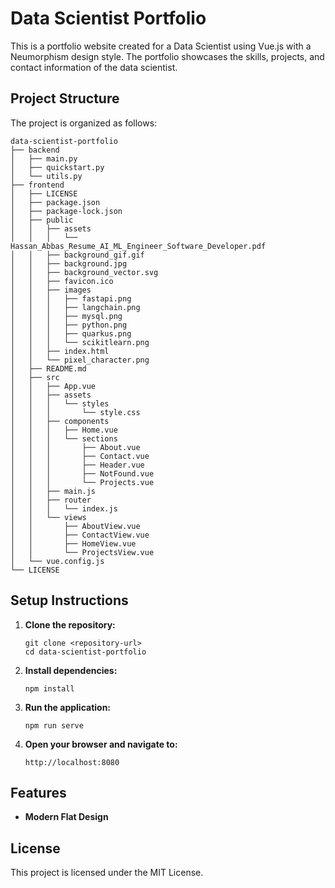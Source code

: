 # Data Scientist Portfolio

This is a portfolio website created for a Data Scientist using Vue.js with a Neumorphism design style. The portfolio showcases the skills, projects, and contact information of the data scientist.

## Project Structure

The project is organized as follows:

```
data-scientist-portfolio
├── backend
│   ├── main.py
│   ├── quickstart.py
│   └── utils.py
├── frontend
│   ├── LICENSE
│   ├── package.json
│   ├── package-lock.json
│   ├── public
│   │   ├── assets
│   │   │   └── Hassan_Abbas_Resume_AI_ML_Engineer_Software_Developer.pdf
│   │   ├── background_gif.gif
│   │   ├── background.jpg
│   │   ├── background_vector.svg
│   │   ├── favicon.ico
│   │   ├── images
│   │   │   ├── fastapi.png
│   │   │   ├── langchain.png
│   │   │   ├── mysql.png
│   │   │   ├── python.png
│   │   │   ├── quarkus.png
│   │   │   └── scikitlearn.png
│   │   ├── index.html
│   │   └── pixel_character.png
│   ├── README.md
│   ├── src
│   │   ├── App.vue
│   │   ├── assets
│   │   │   └── styles
│   │   │       └── style.css
│   │   ├── components
│   │   │   ├── Home.vue
│   │   │   └── sections
│   │   │       ├── About.vue
│   │   │       ├── Contact.vue
│   │   │       ├── Header.vue
│   │   │       ├── NotFound.vue
│   │   │       └── Projects.vue
│   │   ├── main.js
│   │   ├── router
│   │   │   └── index.js
│   │   └── views
│   │       ├── AboutView.vue
│   │       ├── ContactView.vue
│   │       ├── HomeView.vue
│   │       └── ProjectsView.vue
│   └── vue.config.js
└── LICENSE
```

## Setup Instructions

1. **Clone the repository:**
   ```
   git clone <repository-url>
   cd data-scientist-portfolio
   ```

2. **Install dependencies:**
   ```
   npm install
   ```

3. **Run the application:**
   ```
   npm run serve
   ```

4. **Open your browser and navigate to:**
   ```
   http://localhost:8080
   ```

## Features

- **Modern Flat Design**

## License

This project is licensed under the MIT License.
